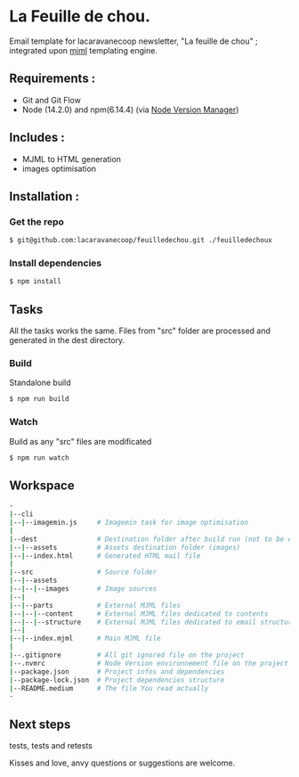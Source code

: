 # La Feuille de chou.
Email template for lacaravanecoop newsletter, "La feuille de chou" ; integrated upon [mjml](https://mjml.io) templating engine.

## Requirements :
- Git and Git Flow
- Node (14.2.0) and npm(6.14.4) (via [Node Version Manager](https://github.com/nvm-sh/nvm))

## Includes :
- MJML to HTML generation
- images optimisation

## Installation :

### Get the repo
``` bash
$ git@github.com:lacaravanecoop/feuilledechou.git ./feuilledechoux
```

### Install dependencies
``` bash
$ npm install
```

## Tasks

All the tasks works the same. Files from "src" folder are processed and generated in the dest directory.

### Build
Standalone build
``` bash
$ npm run build
```

### Watch
Build as any "src" files are modificated
``` bash
$ npm run watch
```

## Workspace
``` bash
-
|--cli
|--|--imagemin.js     # Imagemin task for image optimisation
|
|--dest               # Destination folder after build run (not to be edited)
|--|--assets          # Assets destination folder (images)
|--|--index.html      # Generated HTML mail file
|
|--src                # Source folder
|--|--assets 
|--|--|--images       # Image sources
|--|  
|--|--parts           # External MJML files
|--|--|--content      # External MJML files dedicated to contents
|--|--|--structure    # External MJML files dedicated to email structure
|--|
|--|--index.mjml      # Main MJML file
|
|--.gitignore         # All git ignored file on the project
|--.nvmrc             # Node Version environnement file on the project
|--package.json       # Project infos and dependencies
|--package-lock.json  # Project dependencies structure
|--README.medium      # The file You read actually
-
```

## Next steps
tests, tests and retests

Kisses and love, anvy questions or suggestions are welcome.